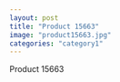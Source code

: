 ```yaml
---
layout: post
title: "Product 15663"
image: "product15663.jpg"
categories: "category1"
---
```

Product 15663
